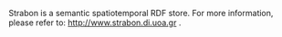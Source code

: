 Strabon is a semantic spatiotemporal RDF store. 
For more information, please refer to: http://www.strabon.di.uoa.gr .
